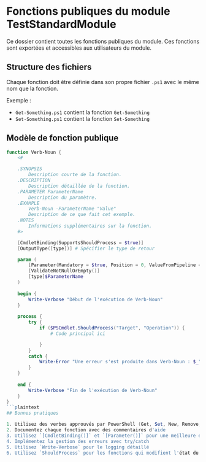 # Fonctions publiques du module TestStandardModule

Ce dossier contient toutes les fonctions publiques du module. Ces fonctions sont exportées et accessibles aux utilisateurs du module.

## Structure des fichiers

Chaque fonction doit être définie dans son propre fichier `.ps1` avec le même nom que la fonction.

Exemple :
- `Get-Something.ps1` contient la fonction `Get-Something`
- `Set-Something.ps1` contient la fonction `Set-Something`

## Modèle de fonction publique

```powershell
function Verb-Noun {
    <#

    .SYNOPSIS
        Description courte de la fonction.
    .DESCRIPTION
        Description détaillée de la fonction.
    .PARAMETER ParameterName
        Description du paramètre.
    .EXAMPLE
        Verb-Noun -ParameterName "Value"
        Description de ce que fait cet exemple.
    .NOTES
        Informations supplémentaires sur la fonction.
    #>

    [CmdletBinding(SupportsShouldProcess = $true)]
    [OutputType([type])] # Spécifier le type de retour

    param (
        [Parameter(Mandatory = $true, Position = 0, ValueFromPipeline = $true)]
        [ValidateNotNullOrEmpty()]
        [type]$ParameterName
    )
    
    begin {
        Write-Verbose "Début de l'exécution de Verb-Noun"
    }
    
    process {
        try {
            if ($PSCmdlet.ShouldProcess("Target", "Operation")) {
                # Code principal ici

            }
        }
        catch {
            Write-Error "Une erreur s'est produite dans Verb-Noun : $_"
        }
    }
    
    end {
        Write-Verbose "Fin de l'exécution de Verb-Noun"
    }
}
```plaintext
## Bonnes pratiques

1. Utilisez des verbes approuvés par PowerShell (Get, Set, New, Remove, etc.)
2. Documentez chaque fonction avec des commentaires d'aide
3. Utilisez `[CmdletBinding()]` et `[Parameter()]` pour une meilleure expérience utilisateur
4. Implémentez la gestion des erreurs avec try/catch
5. Utilisez `Write-Verbose` pour le logging détaillé
6. Utilisez `ShouldProcess` pour les fonctions qui modifient l'état du système
